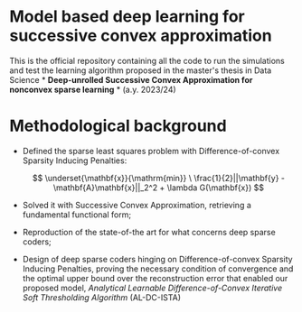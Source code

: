 # Model based deep learning for successive convex approximation 
This is the official repository containing all the code to run the simulations and test the learning algorithm proposed in the master's thesis in Data Science * **Deep-unrolled Successive Convex Approximation for
nonconvex sparse learning** * (a.y. 2023/24)

# Methodological background
+ Defined the sparse least squares problem with Difference-of-convex Sparsity Inducing Penalties:

  $$
    \underset{\mathbf{x}}{\mathrm{min}} \  \frac{1}{2}||\mathbf{y} - \mathbf{A}\mathbf{x}||_2^2 + \lambda G(\mathbf{x})
  $$
+ Solved it with Successive Convex Approximation, retrieving a fundamental functional form;
+ Reproduction of the state-of-the art for what concerns deep sparse coders;
+ Design of deep sparse coders hinging on Difference-of-convex Sparsity Inducing Penalties, proving the necessary condition of convergence and the optimal upper bound over the reconstruction error that enabled our proposed model, *Analytical Learnable Difference-of-Convex Iterative Soft Thresholding Algorithm* (AL-DC-ISTA)
